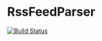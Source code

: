 # RssFeedParser

[![Build Status](https://travis-ci.org/mhtsbt/RssFeedParser.svg?branch=master)](https://travis-ci.org/mhtsbt/RssFeedParser)